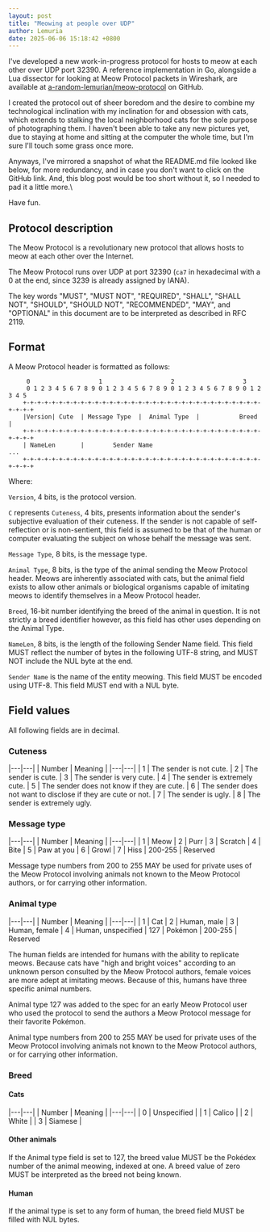```yaml
---
layout: post
title: "Meowing at people over UDP"
author: Lemuria
date: 2025-06-06 15:18:42 +0800
---
```


I've developed a new work-in-progress protocol for hosts to meow at each other over UDP port 32390. A reference implementation in Go, alongside a Lua dissector for looking at Meow Protocol packets in Wireshark, are available at [a-random-lemurian/meow-protocol](https://github.com/a-random-lemurian/meow-protocol) on GitHub.

I created the protocol out of sheer boredom and the desire to combine my technological inclination with my inclination for and obsession with cats, which extends to stalking the local neighborhood cats for the sole purpose of photographing them. I haven't been able to take any new pictures yet, due to staying at home and sitting at the computer the whole time, but I'm sure I'll touch some grass once more.

Anyways, I've mirrored a snapshot of what the README.md file looked like below, for more redundancy, and in case you don't want to click on the GitHub link. And, this blog post would be too short without it, so I needed to pad it a little more.\

Have fun.

## Protocol description

The Meow Protocol is a revolutionary new protocol that allows hosts to meow at each other over the Internet.

The Meow Protocol runs over UDP at port 32390 (`ca7` in hexadecimal with a 0 at the end, since 3239 is already assigned by IANA).

The key words "MUST", "MUST NOT", "REQUIRED", "SHALL", "SHALL NOT", "SHOULD", "SHOULD NOT", "RECOMMENDED",  "MAY", and "OPTIONAL" in this document are to be interpreted as described in RFC 2119.

## Format

A Meow Protocol header is formatted as follows:

```
     0                   1                   2                   3
     0 1 2 3 4 5 6 7 8 9 0 1 2 3 4 5 6 7 8 9 0 1 2 3 4 5 6 7 8 9 0 1 2 3 4 5
    +-+-+-+-+-+-+-+-+-+-+-+-+-+-+-+-+-+-+-+-+-+-+-+-+-+-+-+-+-+-+-+-+-+-+-+-+
    |Version| Cute  | Message Type  |  Animal Type  |           Breed       |
    +-+-+-+-+-+-+-+-+-+-+-+-+-+-+-+-+-+-+-+-+-+-+-+-+-+-+-+-+-+-+-+-+-+-+-+-+
    | NameLen       |        Sender Name                                  ...
    +-+-+-+-+-+-+-+-+-+-+-+-+-+-+-+-+-+-+-+-+-+-+-+-+-+-+-+-+-+-+-+-+-+-+-+-+
```

Where:

`Version`, 4 bits, is the protocol version.

`C` represents `Cuteness`, 4 bits, presents information about the sender's subjective evaluation of their cuteness. If the sender is not capable of self-reflection or is non-sentient, this field is assumed to be that of the human or computer evaluating the subject on whose behalf the message was sent.

`Message Type`, 8 bits, is the message type.

`Animal Type`, 8 bits, is the type of the animal sending the Meow Protocol header. Meows are inherently associated with cats, but the animal field exists to allow other animals or biological organisms capable of imitating meows to identify themselves in a Meow Protocol header.

`Breed`, 16-bit number identifying the breed of the animal in question. It is not strictly a breed identifier however, as this field has other uses depending on the Animal Type.

`NameLen`, 8 bits, is the length of the following Sender Name field. This field MUST reflect the number of bytes in the following UTF-8 string, and MUST NOT include the NUL byte at the end.

`Sender Name` is the name of the entity meowing. This field MUST be encoded using UTF-8. This field MUST end with a NUL byte.

## Field values
All following fields are in decimal.

### Cuteness

|---|---|
| Number | Meaning |
|---|---|
| 1 | The sender is not cute. 
| 2 | The sender is cute.
| 3 | The sender is very cute.
| 4 | The sender is extremely cute.
| 5 | The sender does not know if they are cute.
| 6 | The sender does not want to disclose if they are cute or not.
| 7 | The sender is ugly.
| 8 | The sender is extremely ugly.

### Message type

|---|---|
| Number | Meaning |
|---|---|
| 1 | Meow
| 2 | Purr
| 3 | Scratch
| 4 | Bite
| 5 | Paw at you
| 6 | Growl
| 7 | Hiss
| 200-255 | Reserved

Message type numbers from 200 to 255 MAY be used for private uses of the Meow Protocol involving animals not known to the Meow Protocol authors, or for carrying other information.

### Animal type

|---|---|
| Number | Meaning |
|---|---|
| 1 | Cat
| 2 | Human, male
| 3 | Human, female
| 4 | Human, unspecified
| 127 | Pokémon
| 200-255 | Reserved

The human fields are intended for humans with the ability to replicate meows. Because cats have "high and bright voices" according to an unknown person consulted by the Meow Protocol authors, female voices are more adept at imitating meows. Because of this, humans have three specific animal numbers.

Animal type 127 was added to the spec for an early Meow Protocol user who used the protocol to send the authors a Meow Protocol message for their favorite Pokémon.

Animal type numbers from 200 to 255 MAY be used for private uses of the Meow Protocol involving animals not known to the Meow Protocol authors, or for carrying other information.

### Breed

#### Cats

|---|---|
| Number | Meaning |
|---|---|
| 0 | Unspecified |
| 1 | Calico |
| 2 | White |
| 3 | Siamese |

#### Other animals
If the Animal type field is set to 127, the breed value MUST be the Pokédex number of the animal meowing, indexed at one. A breed value of zero MUST be interpreted as the breed not being known.

#### Human
If the animal type is set to any form of human, the breed field MUST be filled with NUL bytes.
